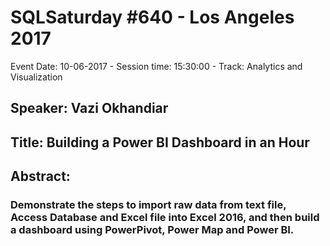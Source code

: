 # SQLSaturday #640 - Los Angeles 2017
Event Date: 10-06-2017 - Session time: 15:30:00 - Track: Analytics and Visualization
## Speaker: Vazi Okhandiar
## Title: Building a Power BI Dashboard in an Hour
## Abstract:
### Demonstrate the steps to import raw data from text file, Access Database and Excel file into Excel 2016, and then build a dashboard using PowerPivot, Power Map and Power BI.
